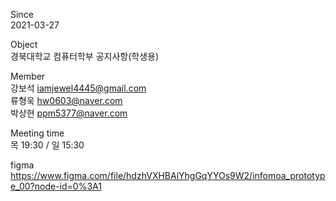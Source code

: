Since   
2021-03-27   

Object   
경북대학교 컴퓨터학부 공지사항(학생용)   
   
Member   
강보석 iamjewel4445@gmail.com   
류형욱 hw0603@naver.com   
박상현 ppm5377@naver.com   
   
Meeting time   
목 19:30 / 일 15:30

figma
https://www.figma.com/file/hdzhVXHBAlYhgGqYYOs9W2/infomoa_prototype_00?node-id=0%3A1
